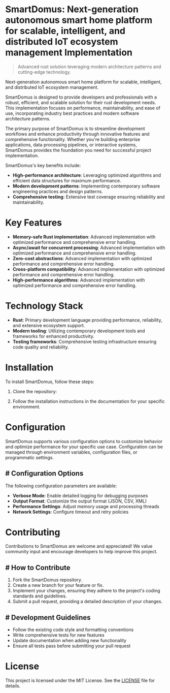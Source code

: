 <!-- fallback_SmartDomus_20250802090859_57008 -->

# SmartDomus: Next-generation autonomous smart home platform for scalable, intelligent, and distributed IoT ecosystem management Implementation
> Advanced rust solution leveraging modern architecture patterns and cutting-edge technology.

Next-generation autonomous smart home platform for scalable, intelligent, and distributed IoT ecosystem management.

SmartDomus is designed to provide developers and professionals with a robust, efficient, and scalable solution for their rust development needs. This implementation focuses on performance, maintainability, and ease of use, incorporating industry best practices and modern software architecture patterns.

The primary purpose of SmartDomus is to streamline development workflows and enhance productivity through innovative features and comprehensive functionality. Whether you're building enterprise applications, data processing pipelines, or interactive systems, SmartDomus provides the foundation you need for successful project implementation.

SmartDomus's key benefits include:

* **High-performance architecture**: Leveraging optimized algorithms and efficient data structures for maximum performance.
* **Modern development patterns**: Implementing contemporary software engineering practices and design patterns.
* **Comprehensive testing**: Extensive test coverage ensuring reliability and maintainability.

# Key Features

* **Memory-safe Rust implementation**: Advanced implementation with optimized performance and comprehensive error handling.
* **Async/await for concurrent processing**: Advanced implementation with optimized performance and comprehensive error handling.
* **Zero-cost abstractions**: Advanced implementation with optimized performance and comprehensive error handling.
* **Cross-platform compatibility**: Advanced implementation with optimized performance and comprehensive error handling.
* **High-performance algorithms**: Advanced implementation with optimized performance and comprehensive error handling.

# Technology Stack

* **Rust**: Primary development language providing performance, reliability, and extensive ecosystem support.
* **Modern tooling**: Utilizing contemporary development tools and frameworks for enhanced productivity.
* **Testing frameworks**: Comprehensive testing infrastructure ensuring code quality and reliability.

# Installation

To install SmartDomus, follow these steps:

1. Clone the repository:


2. Follow the installation instructions in the documentation for your specific environment.

# Configuration

SmartDomus supports various configuration options to customize behavior and optimize performance for your specific use case. Configuration can be managed through environment variables, configuration files, or programmatic settings.

## # Configuration Options

The following configuration parameters are available:

* **Verbose Mode**: Enable detailed logging for debugging purposes
* **Output Format**: Customize the output format (JSON, CSV, XML)
* **Performance Settings**: Adjust memory usage and processing threads
* **Network Settings**: Configure timeout and retry policies

# Contributing

Contributions to SmartDomus are welcome and appreciated! We value community input and encourage developers to help improve this project.

## # How to Contribute

1. Fork the SmartDomus repository.
2. Create a new branch for your feature or fix.
3. Implement your changes, ensuring they adhere to the project's coding standards and guidelines.
4. Submit a pull request, providing a detailed description of your changes.

## # Development Guidelines

* Follow the existing code style and formatting conventions
* Write comprehensive tests for new features
* Update documentation when adding new functionality
* Ensure all tests pass before submitting your pull request

# License

This project is licensed under the MIT License. See the [LICENSE](https://github.com/Muramatsuu/SmartDomus/blob/main/LICENSE) file for details.
